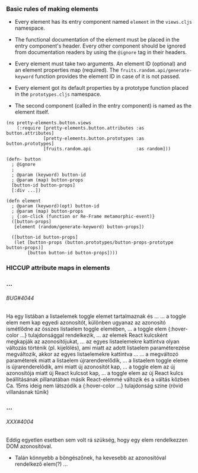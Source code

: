 
### Basic rules of making elements

- Every element has its entry component named `element` in the `views.cljs` namespace.

- The functional documentation of the element must be placed in the entry
  component's header. Every other component should be ignored from documentation
  readers by using the `@ignore` tag in their headers.

- Every element must take two arguments. An element ID (optional) and an element
  properties map (required).
  The `fruits.random.api/generate-keyword` function provides the element ID in case of it
  is not passed.

- Every element got its default properties by a prototype function placed in the
  `prototypes.cljs` namespace.

- The second component (called in the entry component) is named as the element itself.

```
(ns pretty-elements.button.views
    (:require [pretty-elements.button.attributes :as button.attributes]  
              [pretty-elements.button.prototypes :as button.prototypes]  
              [fruits.random.api                 :as random]))

(defn- button
  ; @ignore
  ;
  ; @param (keyword) button-id
  ; @param (map) button-props
  [button-id button-props]
  [:div ...])

(defn element
  ; @param (keyword)(opt) button-id
  ; @param (map) button-props
  ; {:on-click (function or Re-Frame metamorphic-event)}
  ([button-props]
   [element (random/generate-keyword) button-props])

  ([button-id button-props]
   (let [button-props (button.prototypes/button-props-prototype button-props)]
        [button button-id button-props])))
```

### HICCUP attribute maps in elements


### ...

###### BUG#4044

Ha egy listában a listaelemek toggle elemet tartalmaznak és ...
... a toggle elem nem kap egyedi azonosítót, különben ugyanaz az azonosító
    ismétlődne az összes listaelem toggle elemében,
... a toggle elem {:hover-color ...} tulajdonsággal rendelkezik,
... az elemek React kulcsként megkapják az azonosítójukat,
... az egyes listaelemekre kattintva olyan változás történik (pl. kijelölés),
    ami miatt az adott listaelem paraméterezése megváltozik,
akkor az egyes listaelemekre kattintva ...
... a megváltozó paraméterek miatt a listaelem újrarenderelődik,
... a listaelem toggle eleme is újrarenderelődik, ami miatt új azonosítót kap,
... a toggle elem az új azonosítója miatt új React kulcsot kap,
... a toggle elem az új React kulcs beállításának pillanatában másik React-elemmé
    változik és a váltás közben Ca. 15ms ideig nem látszódik a {:hover-color ...}
    tulajdonság színe (rövid villanásnak tűnik)

### ...

###### XXX#4004

Eddig egyetlen esetben sem volt rá szükség, hogy egy elem rendelkezzen DOM azonosítóval.

+ Talán könnyebb a böngészőnek, ha kevesebb az azonosítóval rendelkező elem(?) ...
